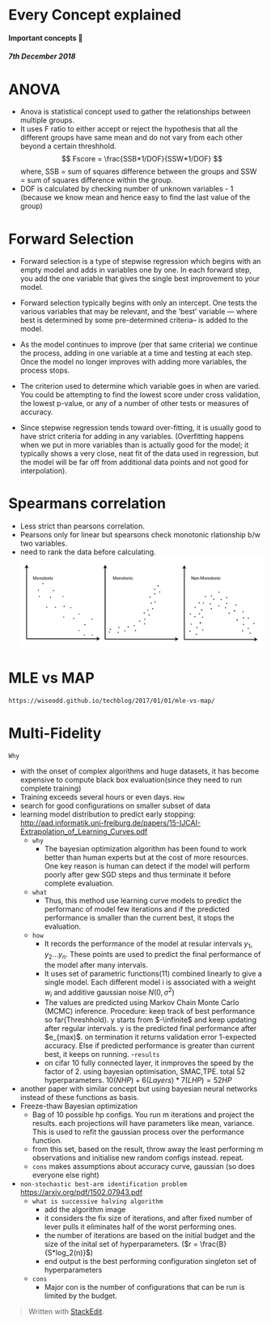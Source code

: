 
# Every Concept explained

#### Important concepts :thought_balloon: 

##### 7th December 2018

# ANOVA
- Anova is statistical concept used to gather the relationships between multiple groups. 
- It uses F ratio to either accept or reject the hypothesis that all the different groups have same mean and do not vary from each other beyond a certain threshhold.
$$ Fscore = \frac{SSB*1/DOF}{SSW*1/DOF} $$
where, SSB = sum of squares difference between the groups and SSW = sum of squares difference within the group.
- DOF is calculated by checking number of unknown variables - 1 (because we know mean and hence easy to find the last value of the group)

# Forward Selection
- Forward selection is a type of stepwise regression which begins with an empty model and adds in variables one by one. In each forward step, you add the one variable that gives the single best improvement to your model.
- Forward selection typically begins with only an intercept. One tests the various variables that may be relevant, and the ‘best’ variable — where best is determined by some pre-determined criteria– is added to the model.

- As the model continues to improve (per that same criteria) we continue the process, adding in one variable at a time and testing at each step. Once the model no longer improves with adding more variables, the process stops.

- The criterion used to determine which variable goes in when are varied. You could be attempting to find the lowest score under cross validation, the lowest p-value, or any of a number of other tests or measures of accuracy.

- Since stepwise regression tends toward over-fitting, it is usually good to have strict criteria for adding in any variables. (Overfitting happens when we put in more variables than is actually good for the model; it typically shows a very close, neat fit of the data used in regression, but the model will be far off from additional data points and not good for interpolation).

# Spearmans correlation
- Less strict than pearsons correlation. 
- Pearsons only for linear but spearsons check monotonic rlationship b/w two variables.
- need to rank the data before calculating.
![spearsons](images/spearman.png)

# MLE vs MAP
`https://wiseodd.github.io/techblog/2017/01/01/mle-vs-map/`

# Multi-Fidelity
`Why`
- with the onset of complex algorithms and huge datasets, it has become expensive to compute black box evaluation(since they need to run complete training)
- Training exceeds several hours or even days.
`How`
- search for good configurations on smaller subset of data
- learning model distribution to predict early stopping: http://aad.informatik.uni-freiburg.de/papers/15-IJCAI-Extrapolation_of_Learning_Curves.pdf
	- `why`
		-	The bayesian optimization algorithm has been found to work better than human experts but at the cost of more resources. One key reason is human can detect if the model will perform poorly after gew SGD steps and thus terminate it before complete evaluation.
	- `what`
		-  Thus, this method use learning curve models to predict the performanc of model few iterations and if the predicted performance is smaller than the current best, it stops the evaluation.
	- `how`
		- It records the performance of the model at resular intervals $y_1,y_2...y_n$. These points are used to predict the final performance of the model after many intervals. 
		- It uses set of parametric functions(11) combined linearly to give a single model. Each different model i is associated with a weight $w_i$ and additive gaussian noise $N(0,\sigma^2)$
		- 	The values are predicted using Markov Chain Monte Carlo (MCMC) inference. Procedure: keep track of best performance so far(Threshhold). y starts from $-\infinite$ and keep updating after regular intervals. y is the predicted final performance after $e_{max)$. on termination it returns validation error 1-expected accuracy. Else if predicted performance is greater than current best, it keeps on running.
	-`results`
		- on cifar 10 fully connected layer, it inmproves the speed by the factor of 2. using bayesian optimisation, SMAC,TPE. total 52 hyperparameters. $10(NHP)+6(Layers)*7(LHP)=52HP$
- another paper with similar concept but using bayesian neural networks instead of these functions as basis.
- Freeze-thaw Bayesian optimization 
	- Bag of 10 possible hp configs. You run m iterations and project the results. each projections will have parameters like mean, variance. This is used to refit the gaussian process over the performance function. 
	- from this set, based on the result, throw away the least performing m observations and initialise new random configs instead. repeat.
	- `cons` makes assumptions about accuracy curve, gaussian (so does everyone else right)
- `non-stochastic best-arm identification problem` https://arxiv.org/pdf/1502.07943.pdf
	- `what is successive halving algorithm`
		- add the algorithm image
		- it considers the fix size of iterations, and after fixed number of lever pulls it eliminates half of the worst performing ones. 
		- the number of iterations are based on the initial budget and the size of the inital set of hyperparameters.  ($r = \frac{B}{S*log_2(n)}$) 
		- end output is the best performing configuration singleton set of hyperparameters
	- `cons`
		- Major con is the number of configurations that can be run is limited by the budget. 
> Written with [StackEdit](https://stackedit.io/).
<!--stackedit_data:
eyJoaXN0b3J5IjpbMTMwMTEyNTI5OSwtODA2MTQ2NTIyLDE0OD
M4NDIzOTIsLTEyMjYyNzE1OTAsNzk5MTg4MDczLDE5NTE5MTk5
MCwxNjY1NjE1NzgzLDE4NTU3NDI5MTksLTU0MjQzMDY5NCwtMT
E2NDk5MjE5LDEwMjUwNTk2MjksOTYwOTc5NywtMTk2ODI3MjU4
MywxODgzODM3OTk5LC00MTc1OTk2MCwtMzgxMzc1NjI1LDU0OD
U5OTMyOSw4ODI3NTg1NTJdfQ==
-->